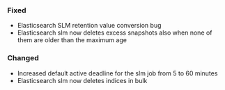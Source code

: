### Fixed

- Elasticsearch SLM retention value conversion bug
- Elasticsearch slm now deletes excess snapshots also when none of them are older than the maximum age

### Changed

- Increased default active deadline for the slm job from 5 to 60 minutes
- Elasticsearch slm now deletes indices in bulk
